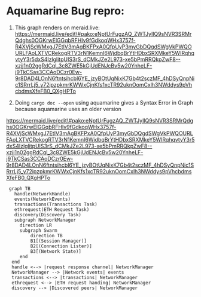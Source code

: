 # Aquamarine Bug repro:

1. This graph renders on meraid.live:
https://mermaid.live/edit\#pako:eNptUrFugzAQ_ZWTJyIlQ9sNVR3SRMrQdghs0OGKrwElGGqbRFHIv9fGdkoqWHx3757f-R4XVjScWMxgJ7EtIV3mAgBKFPxA0QfpUyP3myGbDQgdSWgVkPWQOURLFAoLXTVCRekogRTV3rN1KemnI6WjdbqBrYtHDbxSRXMkeY5WIRqhqvtyY3r5dxS4IzlglitpUIS3rS_dCMkJZe2L973-xe5bPmRRQkpZwF8--xzjj1n02ggRdCql_3c8ZWE5kGjUdENJcBv5w20YnheLF-j9TkCSas3CCAoDCzr0Ew-9r8DAD4LOnN6ftntsihcbl6YE_jzyBOtUqNixK7Gb4t2sczMF_4hDSyQnpNic1SRrrLj5_y72ipzpkmrKWWxCjnKfs1xcTR92uknOomCxlh3NWddys9pVhcbdmsXfeFB0_QXgHPTo


2. Doing `cargo doc --open` using aquamarine gives a Syntax Error in Graph because aquamarine uses an older version

https://mermaid.live/edit\#pako:eNptUrFugzAQ_ZWTJyIlQ9sNVR3SRMrQdghs0OGKrwElGGqbRFHIv9fGdkoqWHx3757f-R4XVjScWMxgJ7EtIV3mAgBKFPxA0QfpUyP3myGbDQgdSWgVkPWQOURLFAoLXTVCRekogRTV3rN1KemnI6WjdbqBrYtHDbxSRXMkeY5WIRqhqvtyY3r5dxS4IzlglitpUIS3rS_dCMkJZe2L973-xe5bPmRRQkpZwF8--xzjj1n02ggRdCql_3c8ZWE5kGjUdENJcBv5w20YnheLF-j9TkCSas3CCAoDCzr0Ew-9r8DAD4LOnN6ftntsihcbl6YE_jzyBOtUqNixK7Gb4t2sczMF_4hDSyQnpNic1SRrrLj5_y72ipzpkmrKWWxCjnKfs1xcTR92uknOomCxlh3NWddys9pVhcbdmsXfeFB0_QXgHPTo

```mermaid
 graph TB
   handle(NetworkHandle)
   events(NetworkEvents)
   transactions(Transactions Task)
   ethrequest(ETH Request Task)
   discovery(Discovery Task)
   subgraph NetworkManager
     direction LR
     subgraph Swarm
         direction TB
         B1[(Session Manager)]
         B2[(Connection Lister)]
         B3[(Network State)]
     end
  end
  handle <--> |request response channel| NetworkManager
  NetworkManager --> |Network events| events
  transactions <--> |transactions| NetworkManager
  ethrequest <--> |ETH request handing| NetworkManager
  discovery --> |Discovered peers| NetworkManager
```
